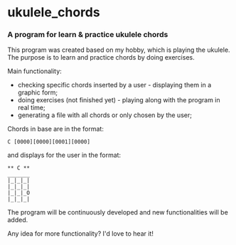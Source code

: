 # ukulele_chords
### A program for learn &amp; practice ukulele chords

This program was created based on my hobby, which is playing the ukulele.
The purpose is to learn and practice chords by doing exercises.

Main functionality:
- checking specific chords inserted by a user - displaying them in a graphic form;
- doing exercises (not finished yet) - playing along with the program in real time;
- generating a file with all chords or only chosen by the user;


Chords in base are in the format:
```
C [0000][0000][0001][0000]
```
and displays for the user in the format:

```
** C **
_______
|_|_|_|
|_|_|_|
|_|_|_O
|_|_|_|

```
The program will be continuously developed and new functionalities will be added.

Any idea for more functionality? I'd love to hear it!
